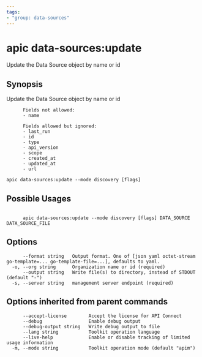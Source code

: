 ```yaml
---
tags:
- "group: data-sources"
---
```

# apic data-sources:update

Update the Data Source object by name or id

## Synopsis

Update the Data Source object by name or id
          
          Fields not allowed:
          - name
          
          Fields allowed but ignored:
          - last_run
          - id
          - type
          - api_version
          - scope
          - created_at
          - updated_at
          - url

```
apic data-sources:update --mode discovery [flags]
```

## Possible Usages

```

      apic data-sources:update --mode discovery [flags] DATA_SOURCE DATA_SOURCE_FILE

```

## Options

```
      --format string   Output format. One of [json yaml octet-stream go-template=... go-template-file=...], defaults to yaml.
  -o, --org string      Organization name or id (required)
      --output string   Write file(s) to directory, instead of STDOUT (default "-")
  -s, --server string   management server endpoint (required)
```

## Options inherited from parent commands

```
      --accept-license        Accept the license for API Connect
      --debug                 Enable debug output
      --debug-output string   Write debug output to file
      --lang string           Toolkit operation language
      --live-help             Enable or disable tracking of limited usage information
  -m, --mode string           Toolkit operation mode (default "apim")
```
